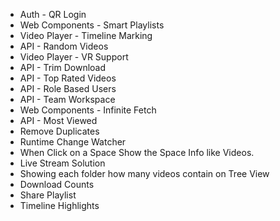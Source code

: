 
- Auth - QR Login
- Web Components - Smart Playlists
- Video Player - Timeline Marking
- API - Random Videos
- Video Player - VR Support
- API - Trim Download
- API - Top Rated Videos
- API - Role Based Users 
- API - Team Workspace
- Web Components - Infinite Fetch
- API - Most Viewed
- Remove Duplicates
- Runtime Change Watcher
- When Click on a Space Show the Space Info like Videos.
- Live Stream Solution
- Showing each folder how many videos contain on Tree View
- Download Counts
- Share Playlist
- Timeline Highlights





